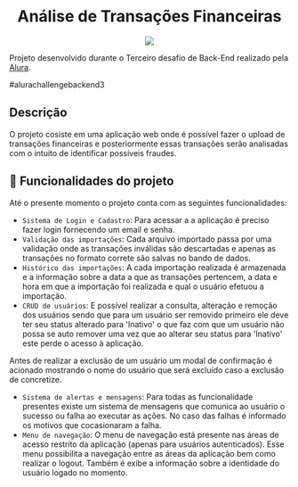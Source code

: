 <h1 align="center"> Análise de Transações Financeiras </h1>

<p align="center">
<img src="http://img.shields.io/static/v1?label=STATUS&message=EM%20DESENVOLVIMENTO&color=GREEN&style=for-the-badge"/>
</p>

Projeto desenvolvido durante o Terceiro desafio de Back-End realizado pela [Alura](https://www.alura.com.br/).

#alurachallengebackend3

## Descrição
O projeto cosiste em uma aplicação web onde é possível fazer o upload de transações financeiras e posteriormente essas transações serão analisadas com o intuito de identificar possíveis fraudes.

## :hammer: Funcionalidades do projeto

Até o presente momento o projeto conta com as seguintes funcionalidades:

- `Sistema de Login e Cadastro`: Para acessar a a aplicação é preciso fazer login fornecendo um email e senha.
- `Validação das importações`: Cada arquivo importado passa por uma validação onde as transações inválidas são descartadas e apenas as transações no formato correte são salvas no bando de dados.
- `Histórico das importações`: A cada importação realizada é armazenada e a informação sobre a data a que as transações pertencem, a data e hora em que a importação foi realizada e qual o usuário efetuou a importação.
- `CRUD de usuários`: E possível realizar a consulta, alteração e remoção dos usuários sendo que para um usuário ser removido primeiro ele deve ter seu status alterado para 'Inativo' o que faz com que um usuário não possa se auto remover uma vez que ao alterar seu status para 'Inativo' este perde o acesso à aplicação.

Antes de realizar a exclusão de um usuário um modal de confirmação é acionado mostrando o nome do usuário que será excluído caso a exclusão de concretize.
- `Sistema de alertas e mensagens`: Para todas as funcionalidade presentes existe um sistema de mensagens que comunica ao usuário o sucesso ou falha ao executar as ações. No caso das falhas é informado os motivos que cocasionaram a falha.
-  `Menu de navegação`: O menu de navegação está presente nas áreas de acesso restrito da aplicação (apenas para usuários autenticados). Esse menu possibilita a navegação entre as áreas da aplicação bem como realizar o logout. Também é exibe a informação sobre a identidade do usuário logado no momento.
